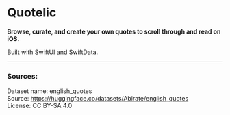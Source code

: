 #  Quotelic
**Browse, curate, and create your own quotes to scroll through and read on iOS.**

Built with SwiftUI and SwiftData.

---

### Sources:

Dataset name: english_quotes  
Source: https://huggingface.co/datasets/Abirate/english_quotes  
License: CC BY-SA 4.0
